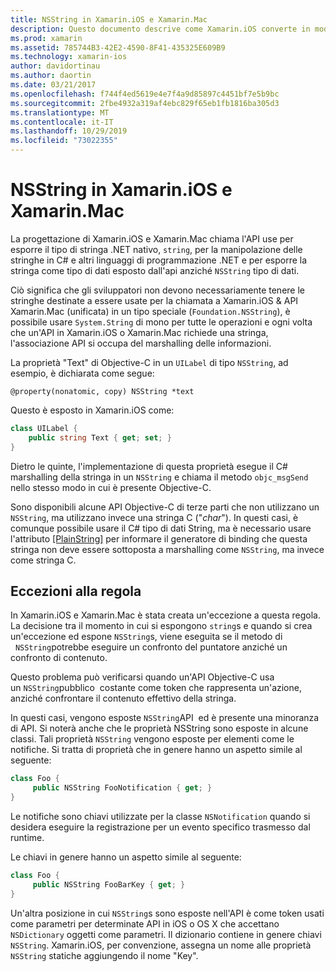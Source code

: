 ```yaml
---
title: NSString in Xamarin.iOS e Xamarin.Mac
description: Questo documento descrive come Xamarin.iOS converte in modo trasparente gli oggetti NSString C# in oggetti stringa, quando ciò non accade.
ms.prod: xamarin
ms.assetid: 785744B3-42E2-4590-8F41-435325E609B9
ms.technology: xamarin-ios
author: davidortinau
ms.author: daortin
ms.date: 03/21/2017
ms.openlocfilehash: f744f4ed5619e4e7f4a9d85897c4451bf7e5b9bc
ms.sourcegitcommit: 2fbe4932a319af4ebc829f65eb1fb1816ba305d3
ms.translationtype: MT
ms.contentlocale: it-IT
ms.lasthandoff: 10/29/2019
ms.locfileid: "73022355"
---
```

# <a name="nsstring-in-xamarinios-and-xamarinmac"></a>NSString in Xamarin.iOS e Xamarin.Mac

La progettazione di Xamarin.iOS e Xamarin.Mac chiama l'API use per esporre il tipo di stringa .NET nativo, `string`, per la manipolazione delle stringhe in C# e altri linguaggi di programmazione .NET e per esporre la stringa come tipo di dati esposto dall'api anziché `NSString` tipo di dati.

Ciò significa che gli sviluppatori non devono necessariamente tenere le stringhe destinate a essere usate per la chiamata a Xamarin.iOS & API Xamarin.Mac (unificata) in un tipo speciale (`Foundation.NSString`), è possibile usare `System.String` di mono per tutte le operazioni e ogni volta che un'API in Xamarin.iOS o Xamarin.Mac richiede una stringa, l'associazione API si occupa del marshalling delle informazioni.

La proprietà "Text" di Objective-C in un `UILabel` di tipo `NSString`, ad esempio, è dichiarata come segue:

```objc
@property(nonatomic, copy) NSString *text
```

Questo è esposto in Xamarin.iOS come:

```csharp
class UILabel {
    public string Text { get; set; }
}
```

Dietro le quinte, l'implementazione di questa proprietà esegue il C# marshalling della stringa in un `NSString` e chiama il metodo `objc_msgSend` nello stesso modo in cui è presente Objective-C.

Sono disponibili alcune API Objective-C di terze parti che non utilizzano un `NSString`, ma utilizzano invece una stringa C ("*char*"). In questi casi, è comunque possibile usare il C# tipo di dati String, ma è necessario usare l'attributo [[PlainString]](~/cross-platform/macios/binding/objective-c-libraries.md) per informare il generatore di binding che questa stringa non deve essere sottoposta a marshalling come `NSString`, ma invece come stringa C.

 <a name="Exceptions_to_the_Rule" />

## <a name="exceptions-to-the-rule"></a>Eccezioni alla regola

In Xamarin.iOS e Xamarin.Mac è stata creata un'eccezione a questa regola. La decisione tra il momento in cui si espongono `string`s e quando si crea un'eccezione ed espone `NSString`s, viene eseguita se il metodo di   `NSString`potrebbe eseguire un confronto del puntatore anziché un confronto di contenuto.

Questo problema può verificarsi quando un'API Objective-C usa un `NSString`pubblico  costante come token che rappresenta un'azione, anziché confrontare il contenuto effettivo della stringa.

In questi casi, vengono esposte `NSString`API  ed è presente una minoranza di API. Si noterà anche che le proprietà NSString sono esposte in alcune classi. Tali proprietà `NSString` vengono esposte per elementi come le notifiche. Si tratta di proprietà che in genere hanno un aspetto simile al seguente:

```csharp
class Foo {
     public NSString FooNotification { get; }
}
```

Le notifiche sono chiavi utilizzate per la classe `NSNotification` quando si desidera eseguire la registrazione per un evento specifico trasmesso dal runtime.

Le chiavi in genere hanno un aspetto simile al seguente:

```csharp
class Foo {
     public NSString FooBarKey { get; }
}
```

Un'altra posizione in cui `NSString`s sono esposte nell'API è come token usati come parametri per determinate API in iOS o OS X che accettano `NSDictionary` oggetti come parametri. Il dizionario contiene in genere chiavi `NSString`. Xamarin.iOS, per convenzione, assegna un nome alle proprietà `NSString` statiche aggiungendo il nome "Key".

